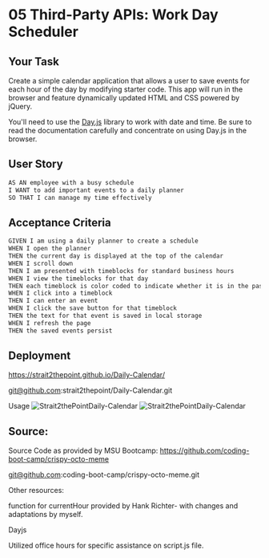 # 05 Third-Party APIs: Work Day Scheduler

## Your Task

Create a simple calendar application that allows a user to save events for each hour of the day by modifying starter code. This app will run in the browser and feature dynamically updated HTML and CSS powered by jQuery.

You'll need to use the [Day.js](https://day.js.org/en/) library to work with date and time. Be sure to read the documentation carefully and concentrate on using Day.js in the browser.

## User Story

```md
AS AN employee with a busy schedule
I WANT to add important events to a daily planner
SO THAT I can manage my time effectively
```

## Acceptance Criteria

```md
GIVEN I am using a daily planner to create a schedule
WHEN I open the planner
THEN the current day is displayed at the top of the calendar
WHEN I scroll down
THEN I am presented with timeblocks for standard business hours
WHEN I view the timeblocks for that day
THEN each timeblock is color coded to indicate whether it is in the past, present, or future
WHEN I click into a timeblock
THEN I can enter an event
WHEN I click the save button for that timeblock
THEN the text for that event is saved in local storage
WHEN I refresh the page
THEN the saved events persist
```

## Deployment

https://strait2thepoint.github.io/Daily-Calendar/

git@github.com:strait2thepoint/Daily-Calendar.git

Usage
![Strait2thePointDaily-Calendar](./Assets/Screenshot%202023-03-13%20224012.png)
![Strait2thePointDaily-Calendar](./Assets/Screenshot%202023-03-13%20224146.png)

## Source:
Source Code as provided by MSU Bootcamp:
https://github.com/coding-boot-camp/crispy-octo-meme

git@github.com:coding-boot-camp/crispy-octo-meme.git

Other resources:

function for currentHour provided by Hank Richter- with changes and adaptations by myself.

Dayjs 

Utilized office hours for specific assistance on script.js file.

